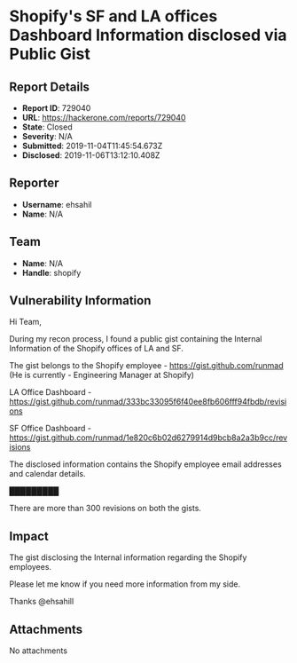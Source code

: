# Shopify's SF and LA offices Dashboard Information disclosed via Public Gist

## Report Details
- **Report ID**: 729040
- **URL**: https://hackerone.com/reports/729040
- **State**: Closed
- **Severity**: N/A
- **Submitted**: 2019-11-04T11:45:54.673Z
- **Disclosed**: 2019-11-06T13:12:10.408Z

## Reporter
- **Username**: ehsahil
- **Name**: N/A

## Team
- **Name**: N/A
- **Handle**: shopify

## Vulnerability Information
Hi Team, 

During my recon process, I found a public gist containing the Internal Information of the Shopify offices of LA and SF. 

The gist belongs to the Shopify employee - https://gist.github.com/runmad (He is currently - Engineering Manager at Shopify)

LA Office Dashboard - https://gist.github.com/runmad/333bc33095f6f40ee8fb606fff94fbdb/revisions

SF Office  Dashboard - https://gist.github.com/runmad/1e820c6b02d6279914d9bcb8a2a3b9cc/revisions


The disclosed information contains the Shopify employee email addresses and calendar details. 

█████████

There are more than 300 revisions on both the gists.

## Impact

The gist disclosing the Internal information regarding the Shopify employees. 

Please let me know if you need more information from my side. 

Thanks 
@ehsahill

## Attachments
No attachments
